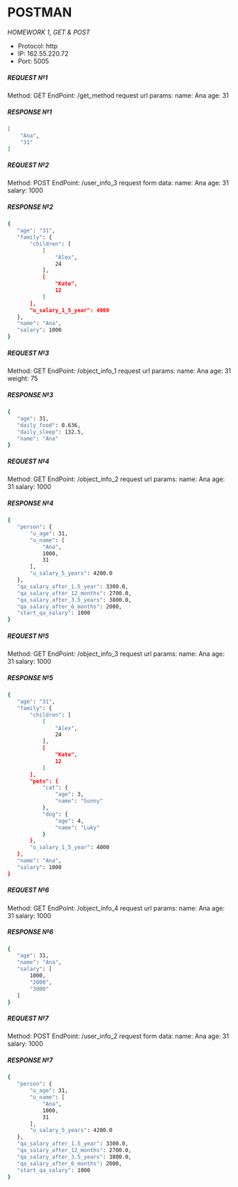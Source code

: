 # POSTMAN
 *HOMEWORK 1, GET & POST*

- Protocol: http
- IP: 162.55.220.72
- Port: 5005

##### **REQUEST №1** 
Method: GET
EndPoint: /get_method
request url params: 
 name: Ana
 age: 31
##### **RESPONSE №1**
```sh
[
    "Ana",
    "31"
]
```

##### **REQUEST №2** 
Method: POST
EndPoint: /user_info_3
request form data: 
 name: Ana
 age: 31
 salary: 1000
 ##### **RESPONSE №2**
 ```sh
{
    "age": "31",
    "family": {
        "children": [
            [
                "Alex",
                24
            ],
            [
                "Kate",
                12
            ]
        ],
        "u_salary_1_5_year": 4000
    },
    "name": "Ana",
    "salary": 1000
}
```

##### **REQUEST №3** 
Method: GET
EndPoint: /object_info_1
request url params: 
 name: Ana
 age: 31
 weight: 75
##### **RESPONSE №3**
 ```sh
{
    "age": 31,
    "daily_food": 0.636,
    "daily_sleep": 132.5,
    "name": "Ana"
}
```

##### **REQUEST №4**
Method: GET
EndPoint: /object_info_2
request url params: 
 name: Ana
 age: 31
 salary: 1000
##### **RESPONSE №4**
 ```sh
{
    "person": {
        "u_age": 31,
        "u_name": [
            "Ana",
            1000,
            31
        ],
        "u_salary_5_years": 4200.0
    },
    "qa_salary_after_1.5_year": 3300.0,
    "qa_salary_after_12_months": 2700.0,
    "qa_salary_after_3.5_years": 3800.0,
    "qa_salary_after_6_months": 2000,
    "start_qa_salary": 1000
}
```
##### **REQUEST №5**
Method: GET
EndPoint: /object_info_3
request url params: 
 name: Ana
 age: 31
 salary: 1000
##### **RESPONSE №5**
 ```sh
{
    "age": "31",
    "family": {
        "children": [
            [
                "Alex",
                24
            ],
            [
                "Kate",
                12
            ]
        ],
        "pets": {
            "cat": {
                "age": 3,
                "name": "Sunny"
            },
            "dog": {
                "age": 4,
                "name": "Luky"
            }
        },
        "u_salary_1_5_year": 4000
    },
    "name": "Ana",
    "salary": 1000
}
```

##### **REQUEST №6**
Method: GET
EndPoint: /object_info_4
request url params: 
 name: Ana
 age: 31
 salary: 1000
##### **RESPONSE №6**
 ```sh
{
    "age": 31,
    "name": "Ana",
    "salary": [
        1000,
        "2000",
        "3000"
    ]
}
```

##### **REQUEST №7**
Method: POST
EndPoint: /user_info_2
request form data: 
 name: Ana
 age: 31
 salary: 1000
 
##### **RESPONSE №7**
 ```sh
{
    "person": {
        "u_age": 31,
        "u_name": [
            "Ana",
            1000,
            31
        ],
        "u_salary_5_years": 4200.0
    },
    "qa_salary_after_1.5_year": 3300.0,
    "qa_salary_after_12_months": 2700.0,
    "qa_salary_after_3.5_years": 3800.0,
    "qa_salary_after_6_months": 2000,
    "start_qa_salary": 1000
}
```
